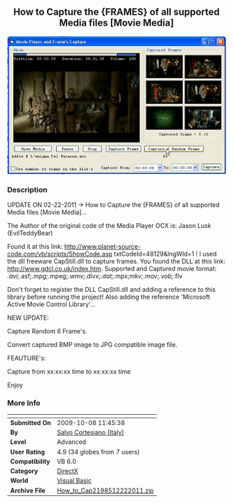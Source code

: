 ﻿<div align="center">

## How to Capture the \{FRAMES\} of all supported Media files \[Movie Media\]

<img src="PIC201122210999754.jpg">
</div>

### Description

UPDATE ON 02-22-2011 -> How to Capture the {FRAMES} of all supported Media files [Movie Media]...

The Author of the original code of the Media Player OCX is: Jason Lusk (EvilTeddyBear)

Found it at this link: http://www.planet-source-code.com/vb/scripts/ShowCode.asp txtCodeId=48129&lngWId=1 ! I used the dll freeware CapStill.dll to capture frames. You found the DLL at this link: http://www.gdcl.co.uk/index.htm. Supported and Captured movie format: *.avi;*.asf;*.mpg;*.mpeg;*.wmv;*.divx;*.dat;*.mpx;*mkv;*.mov;*.vob;*.flv

Don't forget to register the DLL CapStill.dll and adding a reference to this library before running the project! Also adding the reference 'Microsoft Active Movie Control Library'...

NEW UPDATE:

Capture Random 6 Frame's.

Convert captured BMP image to JPG compatible image file.

FEAUTURE's:

Capture from xx:xx:xx time to xx:xx:xx time

Enjoy
 
### More Info
 


<span>             |<span>
---                |---
**Submitted On**   |2009-10-08 11:45:38
**By**             |[Salvo Cortesiano \(Italy\)](https://github.com/Planet-Source-Code/PSCIndex/blob/master/ByAuthor/salvo-cortesiano-italy.md)
**Level**          |Advanced
**User Rating**    |4.9 (34 globes from 7 users)
**Compatibility**  |VB 6\.0
**Category**       |[DirectX](https://github.com/Planet-Source-Code/PSCIndex/blob/master/ByCategory/directx__1-44.md)
**World**          |[Visual Basic](https://github.com/Planet-Source-Code/PSCIndex/blob/master/ByWorld/visual-basic.md)
**Archive File**   |[How\_to\_Cap2198512222011\.zip](https://github.com/Planet-Source-Code/salvo-cortesiano-italy-how-to-capture-the-frames-of-all-supported-media-files-movie-media__1-72540/archive/master.zip)








